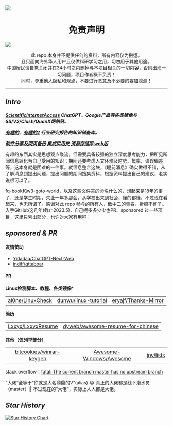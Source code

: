 <a href="http://tul.blog.ntu.edu.tw/archives/19642">
<img src="https://s2.xptou.com/2023/04/23/6445336123f74.jpg">
</a>


<!--
</a><img align="right" src="https://fastly.jsdelivr.net/gh/hoochanlon/w3-goto-world/W3UnitTest/mof2.PNG" width="250 " height="250" /></a><a><img align="right" src="https://fastly.jsdelivr.net/gh/hoochanlon/w3-goto-world/W3UnitTest/mof1.PNG" width="250 " height="250" />

[![LICENSE](https://img.shields.io/badge/license-Anti%20996-blue.svg)](https://github.com/996icu/996.ICU/blob/master/LICENSE) [![996.icu](https://img.shields.io/badge/link-996.icu-red.svg)](https://996.icu) 

-->

<!--![冲出你的窗口](https://fastly.jsdelivr.net/gh/hoochanlon/w3-goto-world/W3UnitTest/ccndck.png)-->


<h1 align="center"> 免责声明 </h1>

<a href="https://ndltd.ncl.edu.tw" target="_blank">
<img src="https://ndltd.ncl.edu.tw/gs32/nclcdr/image/promote.gif"></a> 

<p align="center">
此 repo 本身并不提供任何的资料，所有内容仅为搬运。<br>
且只面向海外华人用户且仅供科研学习之用，切勿用于其他用途。
<br>
中国居民请自觉关闭并在24小时之内删掉与本项目相关的一切内容，否则出现一切问题，项目作者概不负责！<br>
 同时，尊重他人隐私和观点，不要进行恶意及不必要的妄加臆测！
</p>
<hr>

## ***Intro***

***[ScientificInternetAccess](ScientificInternetAccess/) ChatGPT、Google产品等各类镜像与SS/V2/Clash/QuanX网络链。***

***[有趣的](有趣的/)、[有趣的2](有趣的2/) 行业研究报告的知识储备库。***

***[软件分享及网页备份](软件分享及网页备份/) [集成实用夹](集成实用夹/) [资源存储库 web版](https://hoochanlon.github.io/w3-goto-world/)***

有趣的东西其实是思想观点聚流，但需要具备较强的独立深度思考能力，把所见所闻信息转化为自己受用的知识；期间还要考虑人文环境及时势、概率、谬误偏差等，这本身就是困难的一件事。就信息整合这块，《睡前消息》确实做得不错，从了解消息到提出问题，提出问题的期间搜集资料，根据资料提出自己的建议，老实说很可以了。

fq-book和w3-goto-world，以及这些文件夹的命名什么的，想起来是18年的事了，还是学生时期，失业一年多那会，从学校出来到社会，懂的都懂，不过现在看起来，也无所谓了。感谢对此 repo 参与的所有人，致中二的青春，折腾不动了。入手GitHub这几年(截止2023.5)，自己呢多多少少也PR、sponsored 过一些项目，这里只列出部分，也许对大家有用吧：

## ***sponsored & PR***

#### 友情赞助

* [Yidadaa/ChatGPT-Next-Web](https://github.com/Yidadaa/ChatGPT-Next-Web)
* [indiff/qttabbar](https://github.com/indiff/qttabbar)

#### PR

**Linux检测脚本、教程、各类镜像***

||||
|:-:|:-:|:-:|
|[al0ne/LinuxCheck](https://github.com/al0ne/LinuxCheck)|[dunwu/linux-tutorial](https://github.com/dunwu/linux-tutorial) |[eryajf/Thanks-Mirror](https://github.com/eryajf/Thanks-Mirror)|

**简历**

|||
|:-:|:-:|
|[Lxxyx/LxxyxResume](https://github.com/Lxxyx/LxxyxResume)|[dyweb/awesome-resume-for-chinese](https://github.com/dyweb/awesome-resume-for-chinese)|

**其他（仅列举部分）**

||||
|:-:|:-:|:-:|
|[bitcookies/winrar-keygen](https://github.com/bitcookies/winrar-keygen)|[Awesome-Windows/Awesome](https://github.com/Awesome-Windows/Awesome)|[jnv/lists](https://github.com/jnv/lists)|

stack overflow：[fatal: The current branch master has no upstream branch](https://stackoverflow.com/a/50134362)

“大佬”全等于“你就是大名鼎鼎的V”(alias) 😂 真正的大佬都是线下潜水员（master）🤿 不过现在的“大佬”，实际上人人都是大佬。

## ***Star History***

[![Star History Chart](https://api.star-history.com/svg?repos=hoochanlon/w3-goto-world&type=Date)](https://star-history.com/#hoochanlon/w3-goto-world&Date)


<!--
<hr>
<p align="center">

<br>
</p>
-->

